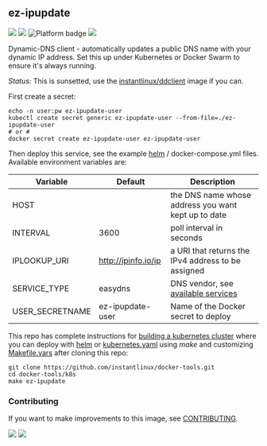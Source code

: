 ## ez-ipupdate
[![](https://img.shields.io/docker/v/instantlinux/ez-ipupdate?sort=date)](https://hub.docker.com/r/instantlinux/ez-ipupdate/tags "Version badge") [![](https://img.shields.io/docker/image-size/instantlinux/ez-ipupdate?sort=date)](https://github.com/instantlinux/docker-tools/tree/main/images/ez-ipupdate "Image badge") ![](https://img.shields.io/badge/platform-amd64%20arm64%20arm%2Fv6%20arm%2Fv7-blue "Platform badge") [![](https://img.shields.io/badge/dockerfile-latest-blue)](https://gitlab.com/instantlinux/docker-tools/-/blob/main/images/ez-ipupdate/Dockerfile "dockerfile")

Dynamic-DNS client - automatically updates a public DNS name with your dynamic IP address. Set this up under Kubernetes or Docker Swarm to ensure it's always running.

*Status:* This is sunsetted, use the [instantlinux/ddclient](https://hub.docker.com/r/instantlinux/ddclient) image if you can.

First create a secret:

    echo -n user:pw ez-ipupdate-user
    kubectl create secret generic ez-ipupdate-user --from-file=./ez-ipupdate-user
    # or #
    docker secret create ez-ipupdate-user ez-ipupdate-user

Then deploy this service, see the example [helm](https://github.com/instantlinux/docker-tools/tree/main/images/ez-ipupdate/helm) / docker-compose.yml files. Available environment variables are:

| Variable | Default | Description |
| -------- |-------- | ----------- |
| HOST | | the DNS name whose address you want kept up to date |
| INTERVAL | 3600 | poll interval in seconds |
| IPLOOKUP_URI | http://ipinfo.io/ip | a URI that returns the IPv4 address to be assigned |
| SERVICE_TYPE | easydns | DNS vendor, see [available services](http://leaf.sourceforge.net/doc/bucu-ezipupd.html) |
| USER_SECRETNAME | ez-ipupdate-user |Name of the Docker secret to deploy |

This repo has complete instructions for
[building a kubernetes cluster](https://github.com/instantlinux/docker-tools/blob/main/k8s/README.md) where you can deploy with [helm](https://github.com/instantlinux/docker-tools/tree/main/images/ez-ipupdate/helm) or [kubernetes.yaml](https://github.com/instantlinux/docker-tools/blob/main/images/ez-ipupdate/kubernetes.yaml) using _make_ and customizing [Makefile.vars](https://github.com/instantlinux/docker-tools/blob/main/k8s/Makefile.vars) after cloning this repo:
~~~
git clone https://github.com/instantlinux/docker-tools.git
cd docker-tools/k8s
make ez-ipupdate
~~~

### Contributing

If you want to make improvements to this image, see [CONTRIBUTING](https://github.com/instantlinux/docker-tools/blob/main/CONTRIBUTING.md).

[![](https://img.shields.io/badge/license-GPL--2.0-red.svg)](https://choosealicense.com/licenses/gpl-2.0/ "License badge") [![](https://img.shields.io/badge/code-sourceforge%2Fez_ipupdate-blue.svg)](https://sourceforge.net/projects/ez-ipupdate/ "Code repo")
